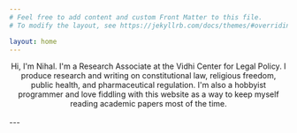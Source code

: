 ```yaml
---
# Feel free to add content and custom Front Matter to this file.
# To modify the layout, see https://jekyllrb.com/docs/themes/#overriding-theme-defaults

layout: home
---
```


<center>Hi, I'm Nihal. I'm a Research Associate at the Vidhi Center for Legal Policy. I produce research and writing on constitutional law, religious freedom, public health, and pharmaceutical regulation. I'm also a hobbyist programmer and love fiddling with this website as a way to keep myself reading academic papers most of the time.</center>

<br>
---